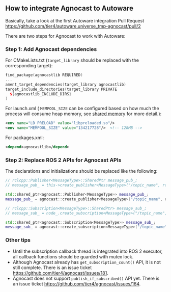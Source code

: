 ## How to integrate Agnocast to Autoware

Basically, take a look at the first Autoware integration Pull Request <https://github.com/tier4/autoware.universe_tmp-agnocast/pull/2>

There are two steps for Agnocast to work with Autoware:

### Step 1: Add Agnocast dependencies

For CMakeLists.txt (`target_library` should be replaced with the corresponding target):

```c++
find_package(agnocastlib REQUIRED)
...
ament_target_dependencies(target_library agnocastlib)
target_include_directories(target_library PRIVATE
  ${agnocastlib_INCLUDE_DIRS}
)
```

For launch.xml ( `MEMPOOL_SIZE` can be configured based on how much the process will consume heap memory, see [shared memory](./docs/shared_memory.md) for more detail.):

```xml
<env name="LD_PRELOAD" value="libpreloaded.so"/>
<env name="MEMPOOL_SIZE" value="134217728"/>  <!-- 128MB -->
```

For packages.xml:

```xml
<depend>agnocastlib</depend>
```

### Step 2: Replace ROS 2 APIs for Agnocast APIs

The declarations and initializations should be replaced like the following:

```c++
// rclcpp::Publisher<MessageType>::SharedPtr message_pub_;
// message_pub_ = this->create_publisher<MessageType>("/topic_name", rclcpp::QoS{x});

std::shared_ptr<agnocast::Publisher<MessageType>> message_pub_;
message_pub_ = agnocast::create_publisher<MessageType>("/topic_name", rclcpp::QoS{x});
```

```c++
// rclcpp::Subscription<MessageType>::SharedPtr> message_sub_;
// message_sub_ = node_.create_subscription<MessageType>("/topic_name", rclcpp::QoS{x}, callback);

std::shared_ptr<agnocast::Subscription<MessageType>> message_sub_;
message_sub_ = agnocast::create_subscription<MessageType>("/topic_name", rclcpp::QoS{x}, callback);
```

### Other tips

- Until the subscription callback thread is integrated into ROS 2 executor, all callback functions should be guarded with mutex lock.
- Although Agnocast already has `get_subscription_count()` API, it is not still complete. There is an issue ticket <https://github.com/tier4/agnocast/issues/181>.
- Agnocast does not support `publish_if_subscribed()` API yet. There is an issue ticket <https://github.com/tier4/agnocast/issues/164>.
